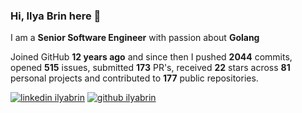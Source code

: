 
### Hi, Ilya Brin here 👋

I am a **Senior Software Engineer** with passion about **Golang**  

Joined GitHub **12 years ago** and since then I pushed **2044** commits, opened **515** issues, submitted **173** PR's, received **22** stars across **81** personal projects and contributed to **177** public repositories.

[1.1]: https://user-images.githubusercontent.com/464157/88304618-307f2b00-cd11-11ea-8f5a-0a154f7b523d.png (Feel free to add me to your network)
[2.1]: https://user-images.githubusercontent.com/464157/88305468-39bcc780-cd12-11ea-826e-f67163b6cf1f.png (You are here 😸)

[1]: https://www.linkedin.com/in/ilyabrin
[2]: https://www.github.com/ilyabrin

[![linkedin ilyabrin][1.1]][1]
[![github ilyabrin][2.1]][2]

